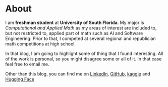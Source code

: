 # About

I am **freshman student** at **University of South Florida**. My major is *Computational and Applied Math* as my areas of interest are included to, but not restricted to, applied part of math such as AI and Software Engineering. Prior to that, I competed at several regional and republician math competitions at high school. 

In that blog, I am going to highlight some of thing that I found interesting. All of the work is personal, so you might disagree some or all of it. In that case feel free to email me.

Other than this blog, you can find me on [LinkedIn](https://www.linkedin.com/in/abrorshopulatov/), [GitHub](https://www.github.com/shopulatov), [kaggle](https://www.kaggle.com/abrorshopulatov) and [Hugging Face](https://huggingface.co/murodbek)


